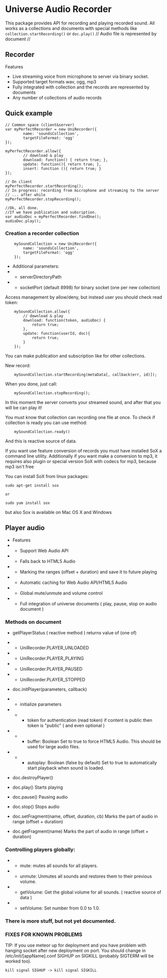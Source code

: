 # Universe Audio Recorder
This package provides API for recording and playing recorded sound.
All works as a collections and documents with special methods like `collection.startRecording()`
or `doc.play()` // Audio file is represented by document //

## Recorder

Features
- Live streaming voice from microphone to server via binary socket.
- Supported target formats wav, ogg, mp3
- Fully integrated with collection and the records are represented by documents
- Any number of collections of audio records

## Quick example

```
// Common space (client&server)
var myPerfectRecorder = new UniRecorder({
        name: 'soundsCollection',
        targetFileFormat: 'ogg'
});

myPerfectRecorder.allow({
        // download & play
        download: function() { return true; },
        update: function(){ return true; },
        insert: function (){ return true; }
});

// On client
myPerfectRecorder.startRecording();
// In progress: recording from microphone and streaming to the server
// ... after while
myPerfectRecorder.stopRecording();

//Ok, all done.
//If we have publication and subsription.
var audioDoc = myPerfectRecorder.findOne();
audioDoc.play();
```

###  Creation a recorder collection

```
    mySoundCollection = new UniRecorder({
        name: 'soundsCollection',
        targetFileFormat: 'ogg'
    });
```
- Additional parameters:
- - serverDirectoryPath
- - socketPort (default 8998) for binary socket (one per new collection)

Access management by allow/deny, but instead user you should check read token:

```
    mySoundCollection.allow({
        // download & play
        download: function(token, audioDoc) {
            return true;
        },
        update: function(userId, doc){
            return true;
        }
    });
```

You can make publication and subscription like for other collections.

New record:
```
    mySoundCollection.startRecording(metaData[, callback(err, id)]);
```

When you done, just call:

```
    mySoundCollection.stopRecording();
```

In this moment the server converts your streamed sound, and after that you will be can play it!

You must know that collection can recording one file at once.
To check if collection is ready you can use method:

```
    mySoundCollection.ready()
```

And this is reactive source of data.




If you want use feature conversion of records you must have installed SoX a command line utility.
Additionally if you want make a conversion to mp3, it requires also plugin or special version SoX with codecs for mp3, because mp3 isn't free

You can install SoX from linux packages:

```
sudo apt-get install sox

or

sudo yum install sox
```

but also Sox is available on Mac OS X and Windows


## Player audio

- Features
- - Support Web Audio API
- - Falls back to HTML5 Audio
- - Marking the ranges (offset + duration) and save it to future playing
- - Automatic caching for Web Audio API/HTML5 Audio
- - Global mute/unmute and volume control
- - Full integration of universe documents ( play, pause, stop on audio document )

### Methods on document

- getPlayerStatus ( reactive method ) returns value of (one of)
- - UniRecorder.PLAYER_UNLOADED
- - UniRecorder.PLAYER_PLAYING
- - UniRecorder.PLAYER_PAUSED
- - UniRecorder.PLAYER_STOPPED

- doc.initPlayer(parameters, callback)
- - initialize parameters
- - - token for authentication (read token) if content is public then token is "public" ( and even optional )
- - - buffer: Boolean Set to true to force HTML5 Audio. This should be used for large audio files.
- - - autoplay: Boolean (false by default) Set to true to automatically start playback when sound is loaded.

- doc.destroyPlayer()

- doc.play() Starts playing
- doc.pause() Pausing audio
- doc.stop() Stops audio

- doc.setFragment(name, offset, duration, cb) Marks the part of audio in range (offset + duration)
- doc.getFragment(name) Marks the part of audio in range (offset + duration)


### Controlling players globally:
- - mute: mutes all sounds for all players.
- - unmute: Unmutes all sounds and restores them to their previous volume.
- - getVolume: Get the global volume for all sounds. ( reactive source of data )
- - setVolume: Set number from 0.0 to 1.0.

### There is more stuff, but not yet documented.

### FIXES FOR KNOWN PROBLEMS
TIP: If you use meteor up for deployment and you have problem with hanging socket after new deployment on port. 
You should change in /etc/init/[appName].conf SIGHUP on SIGKILL (probably SIGTERM will be worked too).

```
kill signal SIGHUP -> kill signal SIGKILL
```
